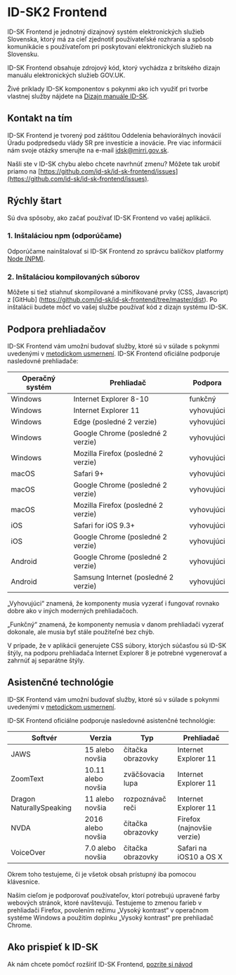 ID-SK2 Frontend
=====================

ID-SK Frontend je jednotný dizajnový systém elektronických služieb Slovenska, ktorý má za cieľ zjednotiť používateľské rozhrania a spôsob komunikácie s používateľom pri poskytovaní elektronických služieb na Slovensku.

ID-SK Frontend obsahuje zdrojový kód, ktorý vychádza z britského dizajn manuálu elektronických služieb GOV.UK.

Živé príklady ID-SK komponentov s pokynmi ako ich využiť pri tvorbe vlastnej služby nájdete na [Dizajn manuále ID-SK](https://idsk2.gov.sk/).

## Kontakt na tím
ID-SK Frontend je tvorený pod záštitou Oddelenia behaviorálnych inovácií Úradu podpredsedu vlády SR pre investície a inovácie. Pre viac informácií nám svoje otázky smerujte na e-mail idsk@mirri.gov.sk.

Našli ste v ID-SK chybu alebo chcete navrhnúť zmenu? Môžete tak urobiť priamo na [https://github.com/id-sk/id-sk-frontend/issues](https://github.com/id-sk/id-sk-frontend/issues).

## Rýchly štart
Sú dva spôsoby, ako začať používať ID-SK Frontend vo vašej aplikácii.

### 1. Inštaláciou npm (odporúčame)
Odporúčame nainštalovať si ID-SK Frontend zo správcu balíčkov platformy [Node (NPM)](https://www.npmjs.com/package/@id-sk/frontend).

### 2. Inštaláciou kompilovaných súborov
Môžete si tiež stiahnuť skompilované a minifikované prvky (CSS, Javascript) z [GitHub] (https://github.com/id-sk/id-sk-frontend/tree/master/dist).
Po inštalácii budete môcť vo vašej službe používať kód z dizajn systému ID-SK.

## Podpora prehliadačov
ID-SK Frontend vám umožní budovať služby, ktoré sú v súlade s pokynmi uvedenými v [metodickom usmernení](https://idsk2.gov.sk/uvod/metodika-ucd).
ID-SK Frontend oficiálne podporuje nasledovné prehliadače:

| Operačný systém | Prehliadač | Podpora |
|--|--|--|
| Windows | Internet Explorer 8-10 | funkčný |
| Windows | Internet Explorer 11 | vyhovujúci |
| Windows | Edge (posledné 2 verzie) | vyhovujúci |
| Windows | Google Chrome (posledné 2 verzie) | vyhovujúci |
| Windows | Mozilla Firefox (posledné 2 verzie) | vyhovujúci |
| macOS | Safari 9+ | vyhovujúci | 
| macOS | Google Chrome (posledné 2 verzie) | vyhovujúci | 
| macOS | Mozilla Firefox (posledné 2 verzie) | vyhovujúci |
| iOS | Safari for iOS 9.3+ | vyhovujúci |
| iOS | Google Chrome (posledné 2 verzie) | vyhovujúci |
| Android | Google Chrome (posledné 2 verzie) | vyhovujúci |
| Android | Samsung Internet (posledné 2 verzie) | vyhovujúci |

„Vyhovujúci“ znamená, že komponenty musia vyzerať i fungovať rovnako dobre ako v iných moderných prehliadačoch.

„Funkčný“ znamená, že komponenty nemusia v danom prehliadači vyzerať dokonale, ale musia byť stále použiteľné bez chýb.

V prípade, že v aplikácii generujete CSS súbory, ktorých súčasťou sú ID-SK štýly, na podporu prehliadača Internet Explorer 8 je potrebné vygenerovať a zahrnúť aj separátne štýly.

## Asistenčné technológie
ID-SK Frontend vám umožní budovať služby, ktoré sú v súlade s pokynmi uvedenými v [metodickom usmernení](https://idsk2.gov.sk/uvod/metodika-ucd).

ID-SK Frontend oficiálne podporuje nasledovné asistenčné technológie:

| Softvér| Verzia| Typ| Prehliadač |
|--|--|--|--|
| JAWS | 15 alebo novšia | čítačka obrazovky | Internet Explorer 11 |
| ZoomText | 10.11 alebo novšia | zväčšovacia lupa | Internet Explorer 11 |
| Dragon NaturallySpeaking | 11 alebo novšia | rozpoznávač reči | Internet Explorer 11 |
| NVDA | 2016 alebo novšia | čítačka obrazovky | Firefox (najnovšie verzie) |
| VoiceOver | 7.0 alebo novšia | čítačka obrazovky | Safari na iOS10 a OS X |

Okrem toho testujeme, či je všetok obsah prístupný iba pomocou klávesnice.

Naším cieľom je podporovať používateľov, ktorí potrebujú upravené farby webových stránok, ktoré navštevujú. Testujeme to zmenou farieb v prehliadači Firefox, povolením režimu „Vysoký kontrast“ v operačnom systéme Windows a použitím doplnku „Vysoký kontrast“ pre prehliadač Chrome.

## Ako prispieť k ID-SK

Ak nám chcete pomôcť rozšíriť ID-SK Frontend, [pozrite si návod](https://github.com/id-sk/id-sk-frontend/blob/master/CONTRIBUTING.md)
